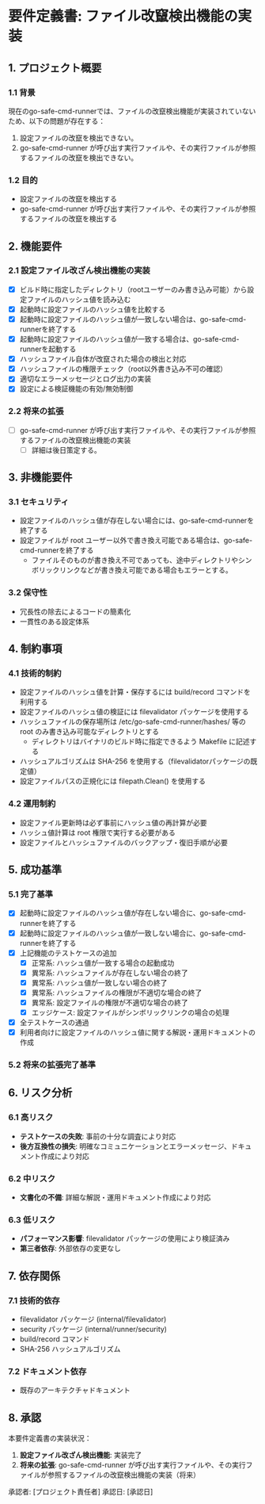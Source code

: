 # 要件定義書: ファイル改竄検出機能の実装

## 1. プロジェクト概要

### 1.1 背景
現在のgo-safe-cmd-runnerでは、ファイルの改竄検出機能が実装されていないため、以下の問題が存在する：

1. 設定ファイルの改竄を検出できない。
2. go-safe-cmd-runner が呼び出す実行ファイルや、その実行ファイルが参照するファイルの改竄を検出できない。

### 1.2 目的
- 設定ファイルの改竄を検出する
- go-safe-cmd-runner が呼び出す実行ファイルや、その実行ファイルが参照するファイルの改竄を検出する

## 2. 機能要件

### 2.1 設定ファイル改ざん検出機能の実装
- [x] ビルド時に指定したディレクトリ（rootユーザーのみ書き込み可能）から設定ファイルのハッシュ値を読み込む
- [x] 起動時に設定ファイルのハッシュ値を比較する
- [x] 起動時に設定ファイルのハッシュ値が一致しない場合は、go-safe-cmd-runnerを終了する
- [x] 起動時に設定ファイルのハッシュ値が一致する場合は、go-safe-cmd-runnerを起動する
- [x] ハッシュファイル自体が改竄された場合の検出と対応
- [x] ハッシュファイルの権限チェック（root以外書き込み不可の確認）
- [x] 適切なエラーメッセージとログ出力の実装
- [x] 設定による検証機能の有効/無効制御

### 2.2 将来の拡張
- [ ] go-safe-cmd-runner が呼び出す実行ファイルや、その実行ファイルが参照するファイルの改竄検出機能の実装
    - [ ] 詳細は後日策定する。

## 3. 非機能要件

### 3.1 セキュリティ
- 設定ファイルのハッシュ値が存在しない場合には、go-safe-cmd-runnerを終了する
- 設定ファイルが root ユーザー以外で書き換え可能である場合は、go-safe-cmd-runnerを終了する
    - ファイルそのものが書き換え不可であっても、途中ディレクトリやシンボリックリンクなどが書き換え可能である場合もエラーとする。

### 3.2 保守性
- 冗長性の除去によるコードの簡素化
- 一貫性のある設定体系

## 4. 制約事項

### 4.1 技術的制約
- 設定ファイルのハッシュ値を計算・保存するには build/record コマンドを利用する
- 設定ファイルのハッシュ値の検証には filevalidator パッケージを使用する
- ハッシュファイルの保存場所は /etc/go-safe-cmd-runner/hashes/ 等の root のみ書き込み可能なディレクトリとする
    - ディレクトリはバイナリのビルド時に指定できるよう Makefile に記述する
- ハッシュアルゴリズムは SHA-256 を使用する（filevalidatorパッケージの既定値）
- 設定ファイルパスの正規化には filepath.Clean() を使用する

### 4.2 運用制約
- 設定ファイル更新時は必ず事前にハッシュ値の再計算が必要
- ハッシュ値計算は root 権限で実行する必要がある
- 設定ファイルとハッシュファイルのバックアップ・復旧手順が必要

## 5. 成功基準

### 5.1 完了基準
- [x] 起動時に設定ファイルのハッシュ値が存在しない場合に、go-safe-cmd-runnerを終了する
- [x] 起動時に設定ファイルのハッシュ値が一致しない場合に、go-safe-cmd-runnerを終了する
- [x] 上記機能のテストケースの追加
    - [x] 正常系: ハッシュ値が一致する場合の起動成功
    - [x] 異常系: ハッシュファイルが存在しない場合の終了
    - [x] 異常系: ハッシュ値が一致しない場合の終了
    - [x] 異常系: ハッシュファイルの権限が不適切な場合の終了
    - [x] 異常系: 設定ファイルの権限が不適切な場合の終了
    - [x] エッジケース: 設定ファイルがシンボリックリンクの場合の処理
- [x] 全テストケースの通過
- [x] 利用者向けに設定ファイルのハッシュ値に関する解説・運用ドキュメントの作成

### 5.2 将来の拡張完了基準

## 6. リスク分析

### 6.1 高リスク
- **テストケースの失敗**: 事前の十分な調査により対応
- **後方互換性の損失**: 明確なコミュニケーションとエラーメッセージ、ドキュメント作成により対応

### 6.2 中リスク
- **文書化の不備**: 詳細な解説・運用ドキュメント作成により対応

### 6.3 低リスク
- **パフォーマンス影響**: filevalidator パッケージの使用により検証済み
- **第三者依存**: 外部依存の変更なし

## 7. 依存関係

### 7.1 技術的依存
- filevalidator パッケージ (internal/filevalidator)
- security パッケージ (internal/runner/security)
- build/record コマンド
- SHA-256 ハッシュアルゴリズム

### 7.2 ドキュメント依存
- 既存のアーキテクチャドキュメント

## 8. 承認

本要件定義書の実装状況：

1. **設定ファイル改ざん検出機能**: 実装完了
2. **将来の拡張**: go-safe-cmd-runner が呼び出す実行ファイルや、その実行ファイルが参照するファイルの改竄検出機能の実装（将来）

承認者: [プロジェクト責任者]
承認日: [承認日]
